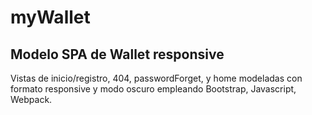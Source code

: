 # myWallet
## Modelo SPA de Wallet responsive

Vistas de inicio/registro, 404, passwordForget, y home modeladas con formato responsive y modo oscuro empleando Bootstrap, Javascript, Webpack.

